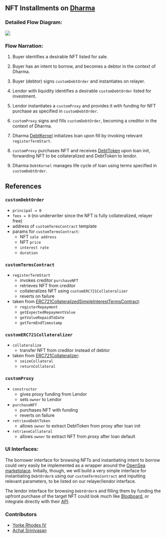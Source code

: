 ## NFT Installments on [Dharma](https://dharma.io)

### Detailed Flow Diagram:

![](https://i.imgur.com/Oxm4z4u.png)

### Flow Narration: 
1. Buyer identifies a desirable NFT listed for sale.

2. Buyer has an intent to borrow, and becomes a debtor in the context of Dharma. 

3. Buyer (debtor) signs `customDebtOrder` and instantiates on relayer.

4. Lendor with liquidity identifies a desirable `customDebtOrder` listed for investment.

5. Lendor instantiates a `customProxy` and provides it with funding for NFT purchase as specified in `customDebtOrder`.

6. `customProxy` signs and fills `customDebtOrder`, becoming a creditor in the context of Dharma.

7. Dharma [DebtKernel](https://github.com/dharmaprotocol/charta/blob/master/contracts/DebtKernel.sol) initializes loan upon fill by invoking relevant `registerTermStart`.

8. `customProxy` purchases NFT and receives [DebtToken](https://developer.dharma.io/primers/debt-tokens) upon loan init, forwarding NFT to be collateralized and DebtToken to lendor.

9. Dharma `DebtKernel` manages life cycle of loan using terms specified in `customDebtOrder`. 

## References

### `customDebtOrder`

- `principal = 0`
- `fees = 0` (no underwriter since the NFT is fully collateralized, relayer free)
- address of `customTermsContract` template
- params for `customTermsContract`:
    - NFT `sale address`
    - NFT `price`
    - `interest rate`
    - `duration`

### `customTermsContract`

- `registerTermStart`
    - invokes creditor `purchaseNFT`
    - retrieves NFT from creditor
    - collateralizes NFT using `customERC721Collateralizer`
    - reverts on failure
-  taken from [ERC721CollateralizedSimpleInterestTermsContract](https://github.com/dharmaprotocol/charta/blob/master/contracts/examples/ERC721CollateralizedSimpleInterestTermsContract.sol):
    - `registerRepayment`
    - `getExpectedRepaymentValue`
    - `getValueRepaidToDate`
    - `getTermEndTimestamp` 

### `customERC721Collateralizer`

- `collateralize`
    - transfer NFT from creditor instead of debtor
- taken from [ERC721Collateralizer](https://github.com/dharmaprotocol/charta/blob/master/contracts/ERC721Collateralizer.sol):
    - `seizeCollateral`
    - `returnCollateral`

### `customProxy`

- `constructor`
    - gives proxy funding from Lendor
    - sets `owner` to Lendor
- `purchaseNFT`
    - purchases NFT with funding
    - reverts on failure
- `retrieveDebtToken`
    - allows `owner` to extract DebtToken from proxy after loan init
- `retrieveCollateral`
    - allows `owner` to extract NFT from proxy after loan default

### UI Interfaces:

The borrower interface for browsing NFTs and instantiating intent to borrow could very easily be implemented as a wrapper around the [OpenSea marketplace](https://opensea.io/assets). Initially, though, we will build a very simple interface for instantiating `DebtOrder`s using our `customTermsContract` and inputting relevant parameters, to be listed on our relayer/lendor interface.

The lendor interface for browsing `DebtOrder`s and filling them by funding the upfront purchase of the target NFT could look much like [Bloqboard](https://app.bloqboard.com/), or integrate directly with their [API](https://bloqboard.com/api). 

### Contributors
- [Yorke Rhodes IV](https://github.com/yorhodes)
- [Achal Srinivasan](https://github.com/achalvs)
